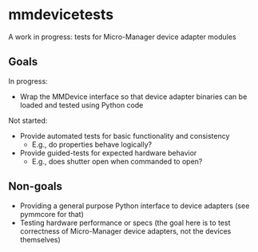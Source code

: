 mmdevicetests
=============

A work in progress: tests for Micro-Manager device adapter modules

Goals
-----

In progress:

- Wrap the MMDevice interface so that device adapter binaries can be loaded and
  tested using Python code

Not started:

- Provide automated tests for basic functionality and consistency
  - E.g., do properties behave logically?
- Provide guided-tests for expected hardware behavior
  - E.g., does shutter open when commanded to open?

Non-goals
---------

- Providing a general purpose Python interface to device adapters (see pymmcore
  for that)
- Testing hardware performance or specs (the goal here is to test correctness of
  Micro-Manager device adapters, not the devices themselves)
